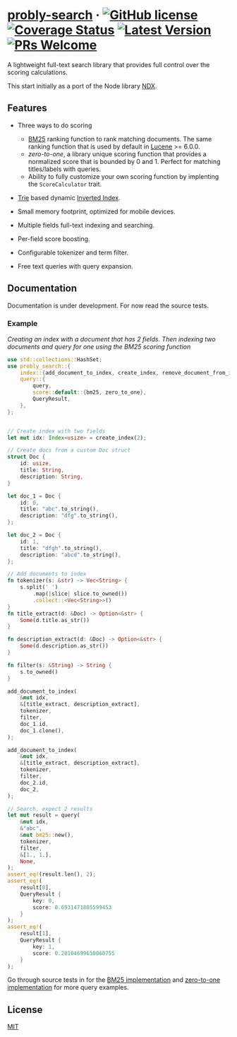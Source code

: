 # [probly-search](https://github.com/quantleaf/probly-search) &middot; [![GitHub license](https://img.shields.io/badge/license-MIT-blue.svg)](https://github.com/quantleaf/probly-search/blob/master/LICENSE) [![Coverage Status](https://coveralls.io/repos/github/quantleaf/probly-search/badge.svg?branch=master&service=github)](https://coveralls.io/github/quantleaf/probly-search?branch=master) [![Latest Version]][crates.io] [![PRs Welcome](https://img.shields.io/badge/PRs-welcome-brightgreen.svg)](https://github.com/quantleaf/probly-search)

[Latest Version]: https://img.shields.io/crates/v/probly-search.svg
[crates.io]: https://crates.io/crates/probly-search

A lightweight full-text search library that provides full control over the scoring calculations.

This start initially as a port of the Node library [NDX](https://github.com/ndx-search/ndx).

## Features 
- Three ways to do scoring
    -   [BM25](https://en.wikipedia.org/wiki/Okapi_BM25) ranking function to rank matching documents. The same ranking function that is used by default in [Lucene](http://lucene.apache.org/core/) >= 6.0.0.
    -   *zero-to-one*, a library unique scoring function that provides a normalized score that is bounded by 0 and 1. Perfect for matching titles/labels with queries.
    -   Ability to fully customize your own scoring function by implenting the `ScoreCalculator` trait. 

- [Trie](https://en.wikipedia.org/wiki/Trie) based dynamic
  [Inverted Index](https://en.wikipedia.org/wiki/Inverted_index).
- Small memory footprint, optimized for mobile devices.
- Multiple fields full-text indexing and searching.
- Per-field score boosting.
- Configurable tokenizer and term filter.
- Free text queries with query expansion.


## Documentation 
Documentation is under development. For now read the source tests.

### Example
*Creating an index with a document that has 2 fields. Then indexing two documents and query for one using the BM25 scoring function*
```rust
use std::collections::HashSet;
use probly_search::{
    index::{add_document_to_index, create_index, remove_document_from_index, Index},
    query::{
        query,
        score::default::{bm25, zero_to_one},
        QueryResult,
    },
};


// Create index with two fields
let mut idx: Index<usize> = create_index(2);

// Create docs from a custom Doc struct
struct Doc {
    id: usize,
    title: String,
    description: String,
}

let doc_1 = Doc {
    id: 0,
    title: "abc".to_string(),
    description: "dfg".to_string(),
};

let doc_2 = Doc {
    id: 1,
    title: "dfgh".to_string(),
    description: "abcd".to_string(),
};

// Add documents to index 
fn tokenizer(s: &str) -> Vec<String> {
    s.split(' ')
        .map(|slice| slice.to_owned())
        .collect::<Vec<String>>()
}
fn title_extract(d: &Doc) -> Option<&str> {
    Some(d.title.as_str())
}

fn description_extract(d: &Doc) -> Option<&str> {
    Some(d.description.as_str())
}

fn filter(s: &String) -> String {
    s.to_owned()
}

add_document_to_index(
    &mut idx,
    &[title_extract, description_extract],
    tokenizer,
    filter,
    doc_1.id,
    doc_1.clone(),
);

add_document_to_index(
    &mut idx,
    &[title_extract, description_extract],
    tokenizer,
    filter,
    doc_2.id,
    doc_2,
);

// Search, expect 2 results
let mut result = query(
    &mut idx,
    &"abc",
    &mut bm25::new(),
    tokenizer,
    filter,
    &[1., 1.],
    None,
);
assert_eq!(result.len(), 2);
assert_eq!(
    result[0],
    QueryResult {
        key: 0,
        score: 0.6931471805599453
    }
);
assert_eq!(
    result[1],
    QueryResult {
        key: 1,
        score: 0.28104699650060755
    }
);
```

Go through source tests in for the [BM25 implementation](https://github.com/quantleaf/probly-search/blob/master/src/query/score/default/bm25.rs) and [zero-to-one implementation](https://github.com/quantleaf/probly-search/blob/master/src/query/score/default/zero_to_one.rs) for more query examples.
## License

[MIT](http://opensource.org/licenses/MIT)
